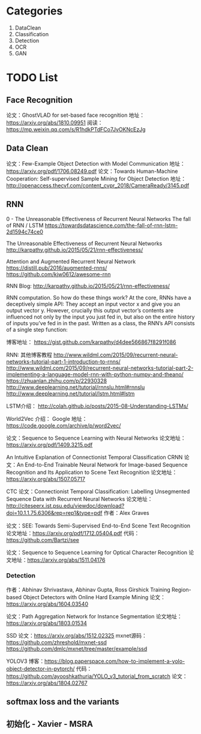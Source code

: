 # Categories

1. DataClean
2. Classification
3. Detection
4. OCR
5. GAN

# TODO List

## Face Recognition
论文：GhostVLAD for set-based face recognition
地址：https://arxiv.org/abs/1810.09951
阅读：https://mp.weixin.qq.com/s/R1hdkPTdFCo7JvOKNcEzJg 

## Data Clean 
论文：Few-Example Object Detection with Model Communication
地址：https://arxiv.org/pdf/1706.08249.pdf
论文：Towards Human-Machine Cooperation: Self-supervised Sample Mining for Object Detection
地址：http://openaccess.thecvf.com/content_cvpr_2018/CameraReady/3145.pdf

## RNN 
0 - The Unreasonable Effectiveness of Recurrent Neural Networks
The fall of RNN / LSTM
https://towardsdatascience.com/the-fall-of-rnn-lstm-2d1594c74ce0

The Unreasonable Effectiveness of Recurrent Neural Networks
http://karpathy.github.io/2015/05/21/rnn-effectiveness/

Attention and Augmented Recurrent Neural Network
https://distill.pub/2016/augmented-rnns/
https://github.com/kjw0612/awesome-rnn

RNN Blog:
http://karpathy.github.io/2015/05/21/rnn-effectiveness/ 

RNN computation. So how do these things work? At the core, RNNs have a deceptively simple API: They accept an input vector x and give you an output vector y. However, crucially this output vector’s contents are influenced not only by the input you just fed in, but also on the entire history of inputs you’ve fed in in the past. Written as a class, the RNN’s API consists of a single step function:

博客地址： https://gist.github.com/karpathy/d4dee566867f8291f086 

RNN: 其他博客教程
http://www.wildml.com/2015/09/recurrent-neural-networks-tutorial-part-1-introduction-to-rnns/
http://www.wildml.com/2015/09/recurrent-neural-networks-tutorial-part-2-implementing-a-language-model-rnn-with-python-numpy-and-theano/
https://zhuanlan.zhihu.com/p/22930328
http://www.deeplearning.net/tutorial/rnnslu.html#rnnslu
http://www.deeplearning.net/tutorial/lstm.html#lstm

LSTM介绍：
http://colah.github.io/posts/2015-08-Understanding-LSTMs/ 

World2Vec 介绍：
Google 地址：https://code.google.com/archive/p/word2vec/

论文：Sequence to Sequence Learning with Neural Networks
论文地址：https://arxiv.org/pdf/1409.3215.pdf

An Intuitive Explanation of Connectionist Temporal Classification
CRNN
论文：An End-to-End Trainable Neural Network for Image-based Sequence Recognition and Its Application to Scene Text Recognition
论文地址：https://arxiv.org/abs/1507.05717

CTC 
论文：Connectionist Temporal Classification: Labelling Unsegmented Sequence Data with Recurrent Neural Networks
论文地址：http://citeseerx.ist.psu.edu/viewdoc/download?doi=10.1.1.75.6306&rep=rep1&type=pdf
作者：Alex Graves

论文：SEE: Towards Semi-Supervised End-to-End Scene Text Recognition
论文地址：https://arxiv.org/pdf/1712.05404.pdf 
代码：https://github.com/Bartzi/see 

论文：Sequence to Sequence Learning for Optical Character Recognition
论文地址：https://arxiv.org/abs/1511.04176

### Detection
作者：Abhinav Shrivastava, Abhinav Gupta, Ross Girshick
Training Region-based Object Detectors with Online Hard Example Mining
论文： https://arxiv.org/abs/1604.03540

论文：Path Aggregation Network for Instance Segmentation
论文地址：https://arxiv.org/abs/1803.01534

SSD
论文：https://arxiv.org/abs/1512.02325
mxnet源码：
https://github.com/zhreshold/mxnet-ssd 
https://github.com/dmlc/mxnet/tree/master/example/ssd

YOLOV3
博客：https://blog.paperspace.com/how-to-implement-a-yolo-object-detector-in-pytorch/
代码：https://github.com/ayooshkathuria/YOLO_v3_tutorial_from_scratch
论文：https://arxiv.org/abs/1804.02767

## softmax loss and the variants

## 初始化 - Xavier - MSRA



